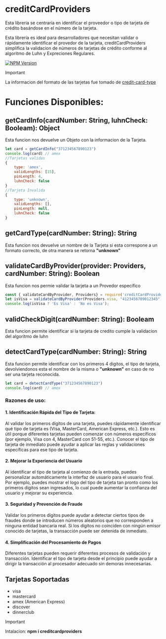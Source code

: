 # creditCardProviders
Esta libreria se centraría en identificar el proveedor o tipo de tarjeta de crédito basándose en el número de la tarjeta.

Esta librería es ideal para desarrolladores que necesitan validar o rápidamente identificar el provedor de la tarjeta, creditCardProviders simplifica la validacion de números de tarjetas de crédito conforme al algoritmo de Luhn  y Expreciones Regulares.

[![NPM Version](https://img.shields.io/npm/v/creditcardproviders.svg)](https://www.npmjs.com/package/creditcardproviders)

> [!IMPORTANT]  
> La informacion del formato de las tarjetas fue tomado de [credit-card-type](github.com/braintree/credit-card-type)
# Funciones Disponibles:

## getCardInfo(cardNumber: String, luhnCheck: Booleam): Object

Esta funcion nos devuelve un Objeto con la informacion de la Tarjeta.

```js
let card = getCardInfo("371234567890123")
console.log(card) // amex
//Tarjetas validas
{
	type: 'amex',
	validLengths: [15],
	pinLength: 4,
	luhnCheck: false
}
//Tarjeta Invalida 
{
	type: 'unknown',
	validLengths: [],
	pinLength: null,
	luhnCheck: false
}
```
## getCardType(cardNumber: String): String
Esta funcion nos devuelve un nombre de la Tarjeta si esta correspone a un formato correcto, de otra manera se retorna **"unknown"**
## validateCardByProvider(provider: Providers, cardNumber: String): Boolean

Esta funcion nos permie validar la tarjeta a un Provedor específico

```js
const { validateCardByProvider, Providers} = require('creditCardProviders');
let isVisa = validateCardByProvider(Providers.visa, "4123456789012345")
console.log(isVisa ? 'Es Visa' : 'No es Visa');
```
## validCheckDigit(cardNumber: String): Booleam
Esta funcion permite identificar si la tarjeta de credito cumple la validacion del algoritmo de luhn

## detectCardType(cardNumber: String): String

Esta funcion permite identificar con los primeros 4 digitos, el tipo de tarjeta, devolviendonos esta el nombre de la misma o **"unknown"** en caso de no ser una tarjeta reconocida.

```js
let card = detectCardType("371234567890123")
console.log(card) // amex
```

### Razones de uso:

#### 1. Identificación Rápida del Tipo de Tarjeta:

Al validar los primeros dígitos de una tarjeta, puedes rápidamente identificar qué tipo de tarjeta es (Visa, MasterCard, American Express, etc.). Esto es útil porque diferentes tarjetas pueden comenzar con números específicos (por ejemplo, Visa con 4, MasterCard con 51-55, etc.). Conocer el tipo de tarjeta de inmediato puede ayudar a aplicar las reglas y validaciones específicas para ese tipo de tarjeta.

#### 2. Mejorar la Experiencia del Usuario
Al identificar el tipo de tarjeta al comienzo de la entrada, puedes personalizar automáticamente la interfaz de usuario para el usuario final. Por ejemplo, puedes mostrar el logo del tipo de tarjeta tan pronto como los primeros dígitos sean ingresados, lo cual puede aumentar la confianza del usuario y mejorar su experiencia.

#### 3. Seguridad y Prevención de Fraude
Validar los primeros dígitos puede ayudar a detectar ciertos tipos de fraudes donde se introducen números aleatorios que no corresponden a ninguna entidad bancaria real. Si los dígitos no coinciden con ningún emisor conocido de tarjetas, la transacción puede ser detenida de inmediato.

#### 4. Simplificación del Procesamiento de Pagos
Diferentes tarjetas pueden requerir diferentes procesos de validación y transacción. Identificar el tipo de tarjeta desde el principio puede ayudar a dirigir la transacción al procesador adecuado sin demoras innecesarias.

## Tarjetas Soportadas

- visa
- mastercard
- amex (American Express)
- discover
- dinnerclub

> [!IMPORTANT]  
> Intalacion: **npm i creditcardproviders**